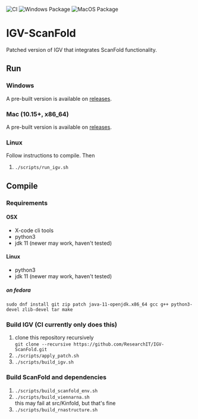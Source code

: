 ![CI](https://github.com/ResearchIT/IGV-ScanFold/actions/workflows/gradle.yml/badge.svg) ![Windows Package](https://github.com/ResearchIT/IGV-ScanFold/actions/workflows/windows.yml/badge.svg) ![MacOS Package](https://github.com/ResearchIT/IGV-ScanFold/actions/workflows/macos.yml/badge.svg)

# IGV-ScanFold

Patched version of IGV that integrates ScanFold functionality.

## Run

### Windows
A pre-built version is available on [releases](https://github.com/ResearchIT/IGV-ScanFold/releases).

### Mac (10.15+, x86_64)
A pre-built version is available on [releases](https://github.com/ResearchIT/IGV-ScanFold/releases).

### Linux

Follow instructions to compile. Then

1. `./scripts/run_igv.sh`

## Compile

### Requirements

#### OSX
* X-code cli tools
* python3
* jdk 11 (newer may work, haven't tested)

#### Linux

* python3
* jdk 11 (newer may work, haven't tested)

##### on fedora
```
sudo dnf install git zip patch java-11-openjdk.x86_64 gcc g++ python3-devel zlib-devel tar make
```

### Build IGV (CI currently only does this)

1. clone this repository recursively  
    `git clone --recursive https://github.com/ResearchIT/IGV-ScanFold.git`
1. `./scripts/apply_patch.sh`
1. `./scripts/build_igv.sh`

### Build ScanFold and dependencies

1. `./scripts/build_scanfold_env.sh`
1. `./scripts/build_viennarna.sh`  
    this may fail at src/Kinfold, but that's fine
1. `./scripts/build_rnastructure.sh`
